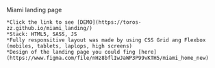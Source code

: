 Miami landing page

	*Click the link to see [DEMO](https://toros-zz.github.io/miami_landing/)
	*Stack: HTML5, SASS, JS
	*Fully responsitive layout was made by using CSS Grid ang Flexbox (mobiles, tablets, laplops, high screens)
	*Design of the landing page you could fing [here](https://www.figma.com/file/nHz8bflIwJaWP3P99vKTH5/miami_home_new)
